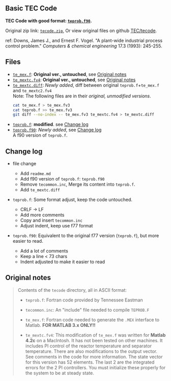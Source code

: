 Basic TEC Code
--------------

**TEC Code with good format: [`teprob.f90`](teprob.f90).**

Original zip link: [`tecode.zip`](http://depts.washington.edu/control/LARRY/TE/tecode.zip), Or view original files on github [TEC/tecode](https://github.com/camaramm/tennessee-eastman-challenge/tree/master/tecode).

ref: Downs, James J., and Ernest F. Vogel. "A plant-wide industrial process control problem." *Computers & chemical engineering* 17.3 (1993): 245-255.


## Files

+ [`te_mex.f`](te_mex.f): **Original ver., untouched**, see [Original notes](#original-notes)
+ [`te_mextc.fv4`](te_mextc.fv4): **Original ver., untouched**, see [Original notes](#original-notes)
+ [`te_mextc.diff`](te_mextc.diff): *Newly added*, diff between original `teprob.f`+`te_mex.f` and `te_mextc2.fv4`  
    Note: The following files are in their *original, unmodified versions*.
    ```sh
    cat te_mex.f > te_mex.fv3
    cat teprob.f >> te_mex.fv3
    git diff --no-index -- te_mex.fv3 te_mextc.fv4 > te_mextc.diff
    ```
+ [`teprob.f`](teprob.f): **modified**. see [Change log](#change-log)
+ [`teprob.f90`](teprob.f90): *Newly added*, see [Change log](#change-log)  
    A f90 version of `teprob.f`.


## Change log

+ file change
    + Add `readme.md`
    + Add f90 version of `teprob.f`: `teprob.f90`
    + Remove `tecommon.inc`, Merge its content into `teprob.f`.
    + Add `te_mextc.diff`

+ `teprob.f`: Some format adjust, keep the code untouched.
    + CRLF -> LF
    + Add more comments
    + Copy and insert `tecommon.inc`
    + Adjust indent, keep use f77 format

+ `teprob.f90`: Equivalent to the original f77 version (`teprob.f`), but more easier to read.
    + Add a lot of comments
    + Keep a line < 73 chars
    + Indent adjusted to make it easier to read


## Original notes

> Contents of the `tecode` directory, all in ASCII format:
> 
> - `teprob.f`: Fortran code provided by Tennessee Eastman
> 
> - `tecommon.inc`: An "include" file needed to compile `TEPROB.F`
> 
> - `te_mex.f`: Fortran code needed to generate the `.MEX` interface to Matlab. **FOR MATLAB 3.x ONLY!!**
> 
> - `te_mextc.fv4`: This modification of `te_mex.f` was written for **Matlab 4.2c** on a MacIntosh.
>     It has not been tested on other machines.
>     It includes PI control of the reactor temperature and separator temperature.
>     There are also modifications to the output vector.
>     See comments in the code for more information.
>     The state vector for this version has 52 elements.
>     The last 2 are the integrated errors for the 2 PI controllers.
>     You must initialize these properly for the system to be at steady state.
